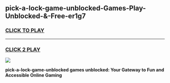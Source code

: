 
## pick-a-lock-game-unblocked-Games-Play-Unblocked-&-Free-er1g7
<h3>
<a href="https://premium76.site?title=pick-a-lock-game-unblocked&ref=24A">CLICK TO PLAY</a></h3>
<hr>

<h3>
<a href="https://premium76.site?title=pick-a-lock-game-unblocked&ref=24A">CLICK 2 PLAY</a>
  
</h3>

<a href="https://premium76.site?title=pick-a-lock-game-unblocked&ref=24A"><img src="https://clearcache.store/games.png"></a>


**pick-a-lock-game-unblocked games unblocked: Your Gateway to Fun and Accessible Online Gaming**
